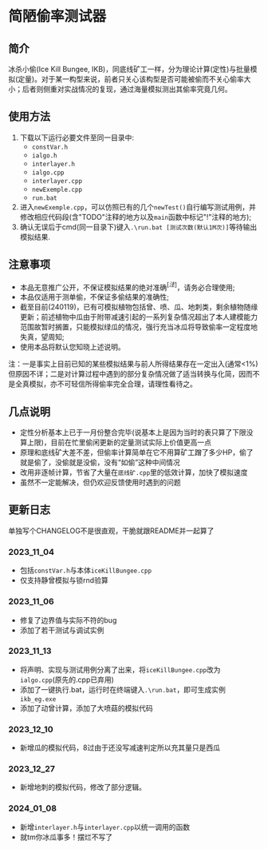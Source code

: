<!--
 * @Author: Thoma411
 * @Date: 2023-11-13 21:38:31
 * @LastEditTime: 2024-01-19 21:05:08
 * @Description: README & CHANGELOG . markdown
-->
# 简陋偷率测试器

## 简介

冰杀小偷(Ice Kill Bungee, IKB)，同底线矿工一样，分为理论计算(定性)与批量模拟(定量)。对于某一构型来说，前者只关心该构型是否可能被偷而不关心偷率大小；后者则侧重对实战情况的复现，通过海量模拟测出其偷率究竟几何。

## 使用方法

1. 下载以下运行必要文件至同一目录中:
    * `constVar.h`
    * `ialgo.h`
    * `interlayer.h`
    * `ialgo.cpp`
    * `interlayer.cpp`
    * `newExemple.cpp`
    * `run.bat`
2. 进入`newExemple.cpp`，可以仿照已有的几个`newTest()`自行编写测试用例，并修改相应代码段(含"TODO"注释的地方以及`main`函数中标记"!"注释的地方);
3. 确认无误后于cmd(同一目录下)键入`.\run.bat [测试次数(默认1M次)]`等待输出模拟结果.

## 注意事项

* 本品无意推广公开，不保证模拟结果的绝对准确$^{[注]}$，请务必合理使用;
* 本品仅适用于测单偷，不保证多偷结果的准确性;
* 截至目前(240119)，已有可模拟植物包括曾、喷、瓜、地刺类，剩余植物随缘更新；前述植物中瓜由于附带减速引起的一系列复杂情况超出了本人建模能力范围故暂时搁置，只能模拟绿瓜的情况，强行充当冰瓜将导致偷率一定程度地失真，望周知;
* 使用本品将默认您知晓上述说明。

注：一是事实上目前已知的某些模拟结果与前人所得结果存在一定出入(通常<1%)但原因不详；二是对计算过程中遇到的部分复杂情况做了适当转换与化简，因而不是全真模拟，亦不可轻信所得偷率完全合理，请理性看待之。

## 几点说明

* 定性分析基本上已于一月份整合完毕(说基本上是因为当时的表只算了下限没算上限)，目前在忙里偷闲更新的定量测试实际上价值更高一点
* 原理和底线矿大差不差，但偷率计算简单在它不用算矿工蹭了多少HP，偷了就是偷了，没偷就是没偷，没有“如偷”这种中间情况
* 改用非逐帧计算，节省了大量在`底线矿.cpp`里的低效计算，加快了模拟速度
* 虽然不一定能解决，但仍欢迎反馈使用时遇到的问题

## 更新日志

单独写个CHANGELOG不是很直观，干脆就跟README并一起算了

### 2023_11_04

* 包括`constVar.h`与本体`iceKillBungee.cpp`
* 仅支持静曾模拟与锁rnd验算

### 2023_11_06

* 修复了边界值与实际不符的bug
* 添加了若干测试与调试实例

### 2023_11_13

* 将声明、实现与测试用例分离了出来，将`iceKillBungee.cpp`改为`ialgo.cpp`(原先的.cpp已弃用)
* 添加了一键执行.bat，运行时在终端键入`.\run.bat`，即可生成实例`ikb_eg.exe`
* 添加了动曾计算，添加了大喷菇的模拟代码

### 2023_12_10

* 新增瓜的模拟代码，8过由于还没写减速判定所以充其量只是西瓜

### 2023_12_27

* 新增地刺的模拟代码，修改了部分逻辑。

### 2024_01_08

* 新增`interlayer.h`与`interlayer.cpp`以统一调用的函数
* 就tm你冰瓜事多！摆烂不写了
